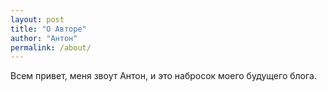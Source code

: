 ```yaml
---
layout: post
title: "О Авторе"
author: "Антон"
permalink: /about/
---
```


Всем привет, меня звоут Антон, и это набросок моего будущего блога.
